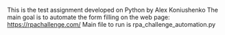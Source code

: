 This is the test assignment developed on Python by Alex Koniushenko
The main goal is to automate the form filling on the web page: https://rpachallenge.com/
Main file to run is rpa_challenge_automation.py
